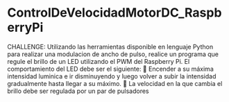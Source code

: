 # ControlDeVelocidadMotorDC_RaspberryPi
CHALLENGE: Utilizando las herramientas disponible en lenguaje Python para realizar una modulacion de ancho de pulso, realice un programa que regule el brillo de un LED utilizando el PWM del Raspberry Pi. El comportamiento del LED debe ser el siguiente:  Encender a su máxima intensidad luminica e ir disminuyendo y luego volver a subir la intensidad gradualmente hasta llegar a su máximo.  La velocidad en la que cambia el brillo debe ser regulada por un par de pulsadores
